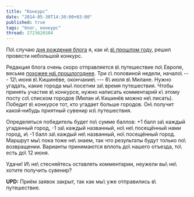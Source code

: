 ```yaml
---
title: "Конкурс"
date: "2014-05-30T14:30:00+03:00"
published: true
tags: "блог, конкурс"
thread: 2723620104
---
```


По\ случаю [дня рождения блога][two-years] я, как и\ [в\ прошлом году][one-year], решил провести небольшой конкурс.

Редакция блога очень скоро отправляется в\ путешествие по\ Европе, весьма [похожее на\ прошлогоднее][eurotrip]. Три 
с\ половиной недели, начало\ --- 12\ июня в\ Кишинёве, окончание\ --- 6\ июля в\ Милане. Нужно угадать, какие города 
мы\ посетим за\ время путешествия. Чтобы принять участие в\ конкурсе, нужно написать комментарий к\ этому посту 
со\ списком городов (Милан и\ Кишинёв можно не\ писать). Победит в\ конкурсе тот, кто угадает больше городов. 
Он\ получит какой&#8209;нибудь приятный сувенир из\ путешествия.

Определяться победитель будет по\ сумме баллов: +1 балл за\ каждый угаданный город, -1 за\ каждый названный, 
но\ не\ посещённый нами город, и\ -1 балл за\ каждый не\ названный, но\ посещённый город. Маршрут мы\ пока тоже 
не\ знаем, так что результаты будут только по\ возвращении. Варианты принимаются вплоть до\ нашего отъезда, то\ есть 
до\ 12 июня. 

Удачи! И\ не\ стесняйтесь оставлять комментарии, неужели вы\ не\ хотите получить сувенир?

**UPD:** Приём заявок закрыт, так как мы\ уже отправились в\ путешествие. 

[eurotrip]: /post/eurotrip-2013/
[one-year]: /post/oneyear/
[two-years]: /post/two-years/
